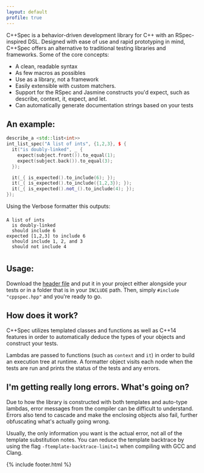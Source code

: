 ```yaml
---
layout: default
profile: true
---
```


C++Spec is a behavior-driven development library for C++ with an RSpec-inspired DSL. Designed with ease of use and rapid prototyping in mind, C++Spec offers an alternative to traditional testing libraries and frameworks. Some of the core concepts:

- A clean, readable syntax
- As few macros as possibles
- Use as a library, not a framework
- Easily extensible with custom matchers.
- Support for the RSpec and Jasmine constructs you'd expect, such as describe, context, it, expect, and let.
- Can automatically generate documentation strings based on your tests

## An example:

```c++
describe_a <std::list<int>>
int_list_spec("A list of ints", {1,2,3}, $ {
  it("is doubly-linked", _ {
    expect(subject.front()).to_equal(1);
    expect(subject.back()).to_equal(3);
  });

  it(_{ is_expected().to_include(6); });
  it(_{ is_expected().to_include({1,2,3}); });
  it(_{ is_expected().not_().to_include(4); });
});
```

<p style="padding-bottom:0;margin-bottom:-.5em;">Using the Verbose formatter this outputs:</p>
<pre class="highlight" style="padding-top:0;padding-bottom:0;margin-bottom:-.5em">
<code>
<span>A list of ints</span>
<span class="sr">  is doubly-linked</span>
<span class="s1">  should include 6</span>
<span class="s1">expected [1,2,3] to include 6</span>
<span class="sr">  should include 1, 2, and 3</span>
<span class="sr">  should not include 4</span>
</code>
</pre>

## Usage:

Download the [header file]() and put it in your project either alongside your tests or in a folder that is in your `INCLUDE` path. Then, simply `#include "cppspec.hpp"` and you're ready to go.

## How does it work?

C++Spec utilizes templated classes and functions as well as C++14 features in order to automatically deduce the types of your objects and construct your tests.

Lambdas are passed to functions (such as `context` and `it`) in order to build an execution tree at runtime. A formatter object visits each node when the tests are run and prints the status of the tests and any errors.

## I'm getting really long errors. What's going on?

Due to how the library is constructed with both templates and auto-type lambdas, error messages from the compiler can be difficult to understand. Errors also tend to cascade and make the enclosing objects also fail, further obfuscating what's actually going wrong.

Usually, the only information you want is the actual error, not all of the template substitution notes. You can reduce the template backtrace by using the flag `-ftemplate-backtrace-limit=1` when compiling with GCC and Clang.



{% include footer.html %}
